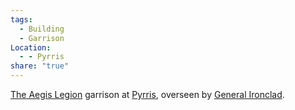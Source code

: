 ```yaml
---
tags:
  - Building
  - Garrison
Location:
  - - Pyrris
share: "true"
---
```


[The Aegis Legion](../../../../Factions_&%20Clans/The%20Aegis%20Legion/index.md) garrison at [Pyrris](../index.md), overseen by [General Ironclad](../NPCs/General_Ironclad.md).